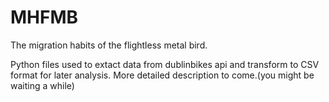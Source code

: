 # MHFMB

The migration habits of the flightless metal bird.

Python files used to extact data from dublinbikes api and transform to CSV format for later analysis. More detailed description to come.(you might be waiting a while)
